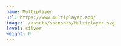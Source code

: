 ```yaml
---
name: Multiplayer
url: https://www.multiplayer.app/
image: ./assets/sponsors/Multiplayer.svg
level: silver
weight: 0
---
```

